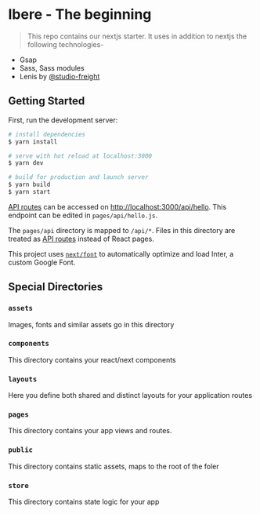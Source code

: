 # Ibere - The beginning

> This repo contains our nextjs starter. It uses in addition to nextjs the following technologies- 
- Gsap
- Sass, Sass modules
- Lenis by [@studio-freight](https://github.com/studio-freight)

## Getting Started

First, run the development server:

```bash
# install dependencies
$ yarn install

# serve with hot reload at localhost:3000
$ yarn dev

# build for production and launch server
$ yarn build
$ yarn start
```

[API routes](https://nextjs.org/docs/api-routes/introduction) can be accessed on [http://localhost:3000/api/hello](http://localhost:3000/api/hello). This endpoint can be edited in `pages/api/hello.js`.

The `pages/api` directory is mapped to `/api/*`. Files in this directory are treated as [API routes](https://nextjs.org/docs/api-routes/introduction) instead of React pages.

This project uses [`next/font`](https://nextjs.org/docs/basic-features/font-optimization) to automatically optimize and load Inter, a custom Google Font.

## Special Directories

### `assets`
Images, fonts and similar assets go in this directory

### `components`
This directory contains your react/next components

### `layouts`
Here you define both shared and distinct layouts for your application routes

### `pages`
This directory contains your app views and routes.

### `public`
This directory contains static assets, maps to the root of the foler

### `store`
This directory contains state logic for your app